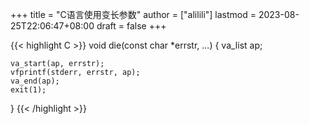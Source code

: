+++
title = "C语言使用变长参数"
author = ["alilili"]
lastmod = 2023-08-25T22:06:47+08:00
draft = false
+++

{{< highlight C >}}
void
die(const char *errstr, ...)
{
	va_list ap;

	va_start(ap, errstr);
	vfprintf(stderr, errstr, ap);
	va_end(ap);
	exit(1);
}
{{< /highlight >}}
